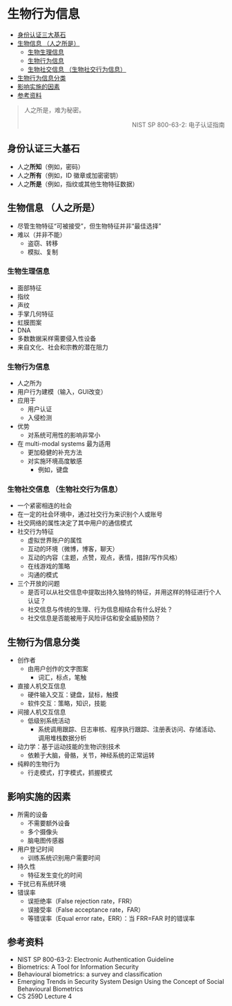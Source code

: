 # 生物行为信息

<!-- TOC -->

- [身份认证三大基石](#%E8%BA%AB%E4%BB%BD%E8%AE%A4%E8%AF%81%E4%B8%89%E5%A4%A7%E5%9F%BA%E7%9F%B3)
- [生物信息 （人之所是）](#%E7%94%9F%E7%89%A9%E4%BF%A1%E6%81%AF-%EF%BC%88%E4%BA%BA%E4%B9%8B%E6%89%80%E6%98%AF%EF%BC%89)
    - [生物生理信息](#%E7%94%9F%E7%89%A9%E7%94%9F%E7%90%86%E4%BF%A1%E6%81%AF)
    - [生物行为信息](#%E7%94%9F%E7%89%A9%E8%A1%8C%E4%B8%BA%E4%BF%A1%E6%81%AF)
    - [生物社交信息 （生物社交行为信息）](#%E7%94%9F%E7%89%A9%E7%A4%BE%E4%BA%A4%E4%BF%A1%E6%81%AF-%EF%BC%88%E7%94%9F%E7%89%A9%E7%A4%BE%E4%BA%A4%E8%A1%8C%E4%B8%BA%E4%BF%A1%E6%81%AF%EF%BC%89)
- [生物行为信息分类](#%E7%94%9F%E7%89%A9%E8%A1%8C%E4%B8%BA%E4%BF%A1%E6%81%AF%E5%88%86%E7%B1%BB)
- [影响实施的因素](#%E5%BD%B1%E5%93%8D%E5%AE%9E%E6%96%BD%E7%9A%84%E5%9B%A0%E7%B4%A0)
- [参考资料](#%E5%8F%82%E8%80%83%E8%B5%84%E6%96%99)

<!-- /TOC -->

> 人之所是，难为秘密。
> 
> <div align="right">NIST SP 800-63-2: 电子认证指南</div>

## 身份认证三大基石

* 人之**所知**（例如，密码）
* 人之**所有**（例如，ID 徽章或加密密钥）
* 人之**所是**（例如，指纹或其他生物特征数据）

## 生物信息 （人之所是）

* 尽管生物特征“可被接受”，但生物特征并非“最佳选择”
* 难以（并非不能）
    * 盗窃、转移
    * 模拟、复制

### 生物生理信息

* 面部特征
* 指纹
* 声纹
* 手掌几何特征
* 虹膜图案
* DNA
* 多数数据采样需要侵入性设备
* 来自文化、社会和宗教的潜在阻力

### 生物行为信息

* 人之所为
* 用户行为建模（输入，GUI改变）
* 应用于
    * 用户认证
    * 入侵检测
* 优势
    * 对系统可用性的影响非常小
* 在 multi-modal systems 最为适用
    * 更加稳健的补充方法
    * 对实施环境高度敏感
        * 例如，键盘

### 生物社交信息 （生物社交行为信息）

* 一个紧密相连的社会
* 在一定的社会环境中，通过社交行为来识别个人或账号
* 社交网络的属性决定了其中用户的通信模式
* 社交行为特征
    * 虚拟世界账户的属性
    * 互动的环境（微博，博客，聊天）
    * 互动的内容（主题，点赞，观点，表情，措辞/写作风格）
    * 在线游戏的策略
    * 沟通的模式
* 三个开放的问题
    * 是否可以从社交信息中提取出持久独特的特征，并用这样的特征进行个人认证？
    * 社交信息与传统的生理、行为信息相结合有什么好处？
    * 社交信息是否能被用于风险评估和安全威胁预防？

## 生物行为信息分类

* 创作者
    * 由用户创作的文字图案
        * 词汇，标点，笔触
* 直接人机交互信息
    * 硬件输入交互：键盘，鼠标，触摸
    * 软件交互：策略，知识，技能
* 间接人机交互信息
    * 低级别系统活动
        * 系统调用跟踪、日志审核、程序执行跟踪、注册表访问、存储活动、调用堆栈数据分析
* 动力学：基于运动技能的生物识别技术
    * 依赖于大脑，骨骼，关节，神经系统的正常运转
* 纯粹的生物行为
    * 行走模式，打字模式，抓握模式

## 影响实施的因素

* 所需的设备
    * 不需要额外设备
    * 多个摄像头
    * 脑电图传感器
* 用户登记时间
    * 训练系统识别用户需要时间
* 持久性
    * 特征发生变化的时间
* 干扰已有系统环境
* 错误率
    * 误拒绝率（False rejection rate，FRR）
    * 误接受率（False acceptance rate，FAR）
    * 等错误率（Equal error rate，ERR）：当 FRR=FAR 时的错误率

## 参考资料

* NIST SP 800-63-2: Electronic Authentication Guideline
* Biometrics: A Tool for Information Security
* Behavioural biometrics: a survey and classification
* Emerging Trends in Security System Design Using the Concept of Social Behavioural Biometrics
* CS 259D Lecture 4
